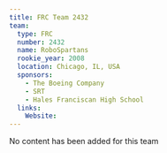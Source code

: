 ```yaml
---
title: FRC Team 2432
team:
  type: FRC
  number: 2432
  name: RoboSpartans
  rookie_year: 2008
  location: Chicago, IL, USA
  sponsors:
    - The Boeing Company
    - SRT
    - Hales Franciscan High School
  links:
    Website: 
---
```

No content has been added for this team